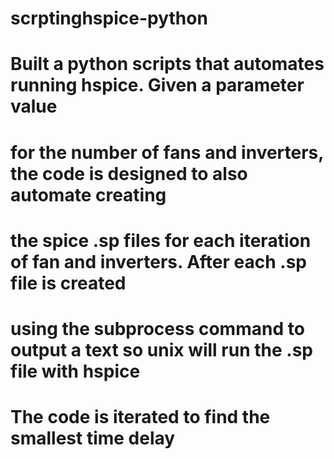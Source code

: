 # scrptinghspice-python

# Built a python scripts that automates running hspice.  Given a parameter value
# for the number of fans and inverters, the code is designed to also automate creating
# the spice .sp files for each iteration of fan and inverters.  After each .sp file is created
# using the subprocess command to output a text so unix will run the .sp file with hspice
# The code is iterated to find the smallest time delay
